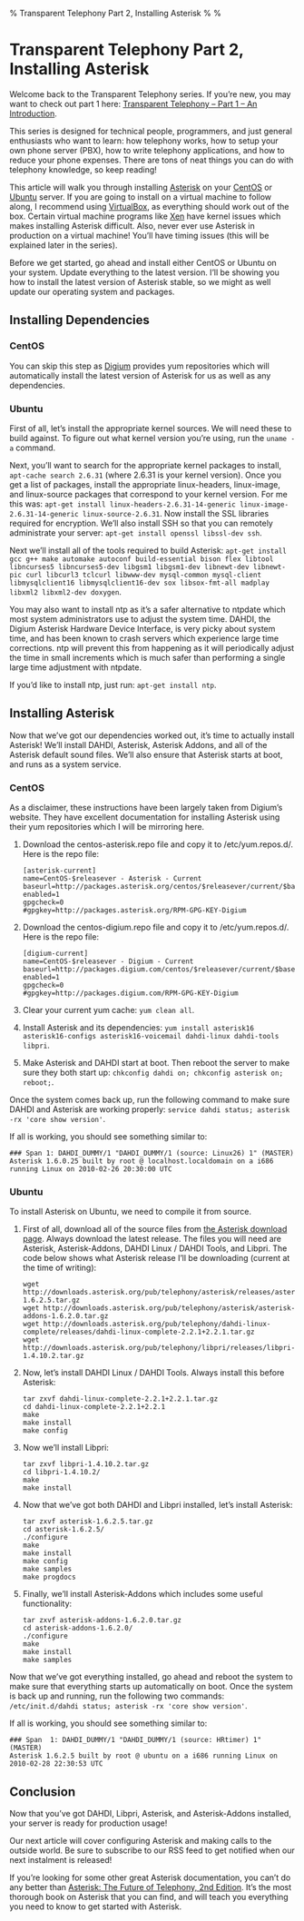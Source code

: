 % Transparent Telephony Part 2, Installing Asterisk
%
%

Transparent Telephony Part 2, Installing Asterisk
=================================================

Welcome back to the Transparent Telephony series. If you’re new, you may
want to check out part 1 here: [Transparent Telephony – Part 1 – An
Introduction](http://neverfear.org/blog/view/80/Transparent_Telephony_Part_1_An_Introduction).

This series is designed for technical people, programmers, and just
general enthusiasts who want to learn: how telephony works, how to setup
your own phone server (PBX), how to write telephony applications, and
how to reduce your phone expenses. There are tons of neat things you can
do with telephony knowledge, so keep reading!

This article will walk you through installing
[Asterisk](http://www.asterisk.org/) on your
[CentOS](http://centos.org/) or [Ubuntu](http://www.ubuntu.com/) server.
If you are going to install on a virtual machine to follow along, I
recommend using [VirtualBox](http://www.virtualbox.org/), as everything
should work out of the box. Certain virtual machine programs like
[Xen](http://xen.org/) have kernel issues which makes installing
Asterisk difficult. Also, never ever use Asterisk in production on a
virtual machine! You’ll have timing issues (this will be explained later
in the series).

Before we get started, go ahead and install either CentOS or Ubuntu on
your system. Update everything to the latest version. I’ll be showing
you how to install the latest version of Asterisk stable, so we might as
well update our operating system and packages.

Installing Dependencies
-----------------------

### CentOS

You can skip this step as [Digium](http://www.digium.com/en/) provides
yum repositories which will automatically install the latest version of
Asterisk for us as well as any dependencies.

### Ubuntu

First of all, let’s install the appropriate kernel sources. We will need
these to build against. To figure out what kernel version you’re using,
run the `uname -a` command.

Next, you’ll want to search for the appropriate kernel packages to
install, `apt-cache search 2.6.31` (where 2.6.31 is your kernel
version). Once you get a list of packages, install the appropriate
linux-headers, linux-image, and linux-source packages that correspond to
your kernel version. For me this was:
`apt-get install linux-headers-2.6.31-14-generic linux-image-2.6.31-14-generic linux-source-2.6.31`.
Now install the SSL libraries required for encryption. We’ll also
install SSH so that you can remotely administrate your server:
`apt-get install openssl libssl-dev ssh`.

Next we’ll install all of the tools required to build Asterisk:
`apt-get install gcc g++ make automake autoconf build-essential bison flex libtool libncurses5 libncurses5-dev libgsm1 libgsm1-dev libnewt-dev libnewt-pic curl libcurl3 tclcurl libwww-dev mysql-common mysql-client libmysqlclient16 libmysqlclient16-dev sox libsox-fmt-all madplay libxml2 libxml2-dev doxygen`.

You may also want to install ntp as it’s a safer alternative to ntpdate
which most system administrators use to adjust the system time. DAHDI,
the Digium Asterisk Hardware Device Interface, is very picky about
system time, and has been known to crash servers which experience large
time corrections. ntp will prevent this from happening as it will
periodically adjust the time in small increments which is much safer
than performing a single large time adjustment with ntpdate.

If you’d like to install ntp, just run: `apt-get install ntp`.

Installing Asterisk
-------------------

Now that we’ve got our dependencies worked out, it’s time to actually
install Asterisk! We’ll install DAHDI, Asterisk, Asterisk Addons, and
all of the Asterisk default sound files. We’ll also ensure that Asterisk
starts at boot, and runs as a system service.

### CentOS

As a disclaimer, these instructions have been largely taken from
Digium’s website. They have excellent documentation for installing
Asterisk using their yum repositories which I will be mirroring here.

1.  Download the centos-asterisk.repo file and copy it to
    /etc/yum.repos.d/. Here is the repo file:

        [asterisk-current]
        name=CentOS-$releasever - Asterisk - Current
        baseurl=http://packages.asterisk.org/centos/$releasever/current/$basearch/
        enabled=1
        gpgcheck=0
        #gpgkey=http://packages.asterisk.org/RPM-GPG-KEY-Digium

2.  Download the centos-digium.repo file and copy it to
    /etc/yum.repos.d/. Here is the repo file:

        [digium-current]
        name=CentOS-$releasever - Digium - Current
        baseurl=http://packages.digium.com/centos/$releasever/current/$basearch/
        enabled=1
        gpgcheck=0
        #gpgkey=http://packages.digium.com/RPM-GPG-KEY-Digium

3.  Clear your current yum cache: `yum clean all`.

4.  Install Asterisk and its dependencies:
    `yum install asterisk16 asterisk16-configs asterisk16-voicemail dahdi-linux dahdi-tools libpri`.

5.  Make Asterisk and DAHDI start at boot. Then reboot the server to
    make sure they both start up:
    `chkconfig dahdi on; chkconfig asterisk on; reboot;`.

Once the system comes back up, run the following command to make sure
DAHDI and Asterisk are working properly:
`service dahdi status; asterisk -rx 'core show version'`.

If all is working, you should see something similar to:

    ### Span 1: DAHDI_DUMMY/1 "DAHDI_DUMMY/1 (source: Linux26) 1" (MASTER)
    Asterisk 1.6.0.25 built by root @ localhost.localdomain on a i686 running Linux on 2010-02-26 20:30:00 UTC

### Ubuntu

To install Asterisk on Ubuntu, we need to compile it from source.

1.  First of all, download all of the source files from [the Asterisk
    download page](http://www.asterisk.org/downloads). Always download
    the latest release. The files you will need are Asterisk,
    Asterisk-Addons, DAHDI Linux / DAHDI Tools, and Libpri. The code
    below shows what Asterisk release I’ll be downloading (current at
    the time of writing):

        wget http://downloads.asterisk.org/pub/telephony/asterisk/releases/asterisk-1.6.2.5.tar.gz
        wget http://downloads.asterisk.org/pub/telephony/asterisk/asterisk-addons-1.6.2.0.tar.gz
        wget http://downloads.asterisk.org/pub/telephony/dahdi-linux-complete/releases/dahdi-linux-complete-2.2.1+2.2.1.tar.gz
        wget http://downloads.asterisk.org/pub/telephony/libpri/releases/libpri-1.4.10.2.tar.gz

2.  Now, let’s install DAHDI Linux / DAHDI Tools. Always install this
    before Asterisk:

        tar zxvf dahdi-linux-complete-2.2.1+2.2.1.tar.gz
        cd dahdi-linux-complete-2.2.1+2.2.1
        make
        make install
        make config

3.  Now we’ll install Libpri:

        tar zxvf libpri-1.4.10.2.tar.gz
        cd libpri-1.4.10.2/
        make
        make install

4.  Now that we’ve got both DAHDI and Libpri installed, let’s install
    Asterisk:

        tar zxvf asterisk-1.6.2.5.tar.gz
        cd asterisk-1.6.2.5/
        ./configure
        make
        make install
        make config
        make samples
        make progdocs

5.  Finally, we’ll install Asterisk-Addons which includes some useful
    functionality:

        tar zxvf asterisk-addons-1.6.2.0.tar.gz
        cd asterisk-addons-1.6.2.0/
        ./configure
        make
        make install
        make samples

Now that we’ve got everything installed, go ahead and reboot the system
to make sure that everything starts up automatically on boot. Once the
system is back up and running, run the following two commands:
`/etc/init.d/dahdi status; asterisk -rx 'core show version'`.

If all is working, you should see something similar to:

    ### Span  1: DAHDI_DUMMY/1 "DAHDI_DUMMY/1 (source: HRtimer) 1" (MASTER)
    Asterisk 1.6.2.5 built by root @ ubuntu on a i686 running Linux on 2010-02-28 22:30:53 UTC

Conclusion
----------

Now that you’ve got DAHDI, Libpri, Asterisk, and Asterisk-Addons
installed, your server is ready for production usage!

Our next article will cover configuring Asterisk and making calls to the
outside world. Be sure to subscribe to our RSS feed to get notified when
our next instalment is released!

If you’re looking for some other great Asterisk documentation, you can’t
do any better than [Asterisk: The Future of Telephony, 2nd
Edition](http://www.amazon.com/gp/product/0596510489?ie=UTF8&tag=projectb14ck-20&linkCode=as2&camp=1789&creative=390957&creativeASIN=0596510489).
It’s the most thorough book on Asterisk that you can find, and will
teach you everything you need to know to get started with Asterisk.

